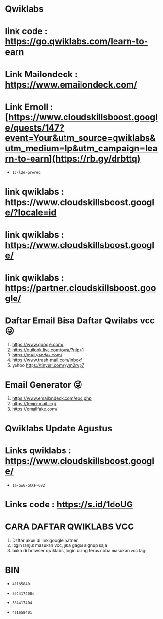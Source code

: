 # Qwiklabs

# link code : https://go.qwiklabs.com/learn-to-earn
# Link Mailondeck : https://www.emailondeck.com/
# Link Ernoll : [https://www.cloudskillsboost.google/quests/147?event=Your&utm_source=qwiklabs&utm_medium=lp&utm_campaign=learn-to-earn](https://rb.gy/drbttq)
-  ```console  
   1q-l2e-prereq
    ```
# link qwiklabs : https://www.cloudskillsboost.google/?locale=id
# link qwiklabs : https://www.cloudskillsboost.google/ 
# link qwiklabs : https://partner.cloudskillsboost.google/ 

# Daftar Email Bisa Daftar Qwilabs vcc 😜

1. https://www.google.com/
2. https://outlook.live.com/owa/?nlp=1
3. https://mail.yandex.com/
4. https://www.trash-mail.com/inbox/
5. yahoo https://tinyurl.com/yym2rvp7

# Email Generator 😜
1. https://www.emailondeck.com/eod.php
2. https://temp-mail.org/
3. https://emailfake.com/

# Qwiklabs Update Agustus

# Links qwiklabs : https://www.cloudskillsboost.google/
-  ```console  
   1m-GwG-GCCF-682
    ```
# Links code : https://s.id/1doUG

# CARA DAFTAR QWIKLABS VCC 

1. Daftar akun di link google patner
2. login lanjut masukan vcc, jika gagal signup saja
3. buka di browser qwiklabs, login ulang terus coba masukan vcc lagi

# BIN
-  ```console  
   40165840
    ```
-  ```console  
   5344174004
    ```
-  ```console  
   534417404
    ```
-  ```console  
   401658401
    ```
